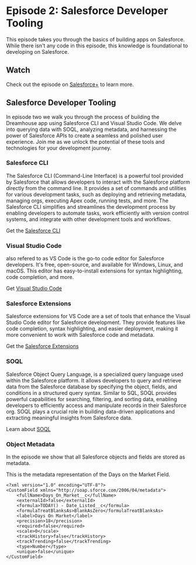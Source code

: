 
# Episode 2: Salesforce Developer Tooling

This episode takes you through the basics of building apps on Salesforce. While there isn't any code in this episode, this knowledge is foundational to developing on Salesforce. 

## Watch
Check out the episode on [Salesforce+](https://www.salesforce.com/plus/series/howtodev_/episode/episode-s1e2) to learn more.

## Salesforce Developer Tooling

In episode two we walk you through the process of building the Dreamhouse app using Salesforce CLI and Visual Studio Code. We delve into querying data with SOQL, analyzing metadata, and harnessing the power of Salesforce APIs to create a seamless and polished user experience. Join me as we unlock the potential of these tools and technologies for your development journey.

### Salesforce CLI
The Salesforce CLI (Command-Line Interface) is a powerful tool provided by Salesforce that allows developers to interact with the Salesforce platform directly from the command line. It provides a set of commands and utilities for various development tasks, such as deploying and retrieving metadata, managing orgs, executing Apex code, running tests, and more. The Salesforce CLI simplifies and streamlines the development process by enabling developers to automate tasks, work efficiently with version control systems, and integrate with other development tools and workflows.

Get the [Salesforce CLI](https://developer.salesforce.com/tools/sfdxcli)

### Visual Studio Code
also refered to as VS Code is the go-to code editor for Salesforce developers. It's free, open-source, and available for Windows, Linux, and macOS. This editor has easy-to-install extensions for syntax highlighting, code completion, and more.

Get [Visual Studio Code](https://code.visualstudio.com/download)

### Salesforce Extensions
Salesforce extensions for VS Code are a set of tools that enhance the Visual Studio Code editor for Salesforce development. They provide features like code completion, syntax highlighting, and easier deployment, making it more convenient to work with Salesforce code and metadata.

Get the [Salesforce Extensions](https://developer.salesforce.com/tools/vscode)


### SOQL
Salesforce Object Query Language, is a specialized query language used within the Salesforce platform. It allows developers to query and retrieve data from the Salesforce database by specifying the object, fields, and conditions in a structured query syntax. Similar to SQL, SOQL provides powerful capabilities for searching, filtering, and sorting data, enabling developers to efficiently access and manipulate records in their Salesforce org. SOQL plays a crucial role in building data-driven applications and extracting meaningful insights from Salesforce data.

Learn about [SOQL](https://trailhead.salesforce.com/content/learn/modules/apex_database/apex_database_soql)

### Object Metadata
In the episode we show that all Salesforce objects and fields are stored as metadata. 

This is the metadata representation of the Days on the Market Field. 

```
<?xml version="1.0" encoding="UTF-8"?>
<CustomField xmlns="http://soap.sforce.com/2006/04/metadata">
    <fullName>Days_On_Market__c</fullName>
    <externalId>false</externalId>
    <formula>TODAY() - Date_Listed__c</formula>
    <formulaTreatBlanksAs>BlankAsZero</formulaTreatBlanksAs>
    <label>Days On Market</label>
    <precision>18</precision>
    <required>false</required>
    <scale>0</scale>
    <trackHistory>false</trackHistory>
    <trackTrending>false</trackTrending>
    <type>Number</type>
    <unique>false</unique>
</CustomField>
```
